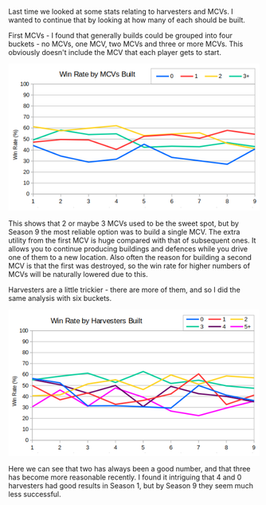 Last time we looked at some stats relating to harvesters and MCVs.  I wanted to continue that by looking at how many of each should be built.

First MCVs - I found that generally builds could be grouped into four buckets - no MCVs, one MCV, two MCVs and three or more MCVs. This obviously doesn't include the MCV that each player gets to start.

![MCV count win rate](024_MCVsWinRate.png)

This shows that 2 or maybe 3 MCVs used to be the sweet spot, but by Season 9 the most reliable option was to build a single MCV.  The extra utility from the first MCV is huge compared with that of subsequent ones.  It allows you to continue producing buildings and defences while you drive one of them to a new location.  Also often the reason for building a second MCV is that the first was destroyed, so the win rate for higher numbers of MCVs will be naturally lowered due to this.

Harvesters are a little trickier - there are more of them, and so I did the same analysis with six buckets.

![Harvester count win rate](024_HarvestersWinRate.png)

Here we can see that two has always been a good number, and that three has become more reasonable recently.  I found it intriguing that 4 and 0 harvesters had good results in Season 1, but by Season 9 they seem much less successful.